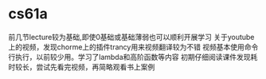 # cs61a
前几节lecture较为基础,即使0基础或基础薄弱也可以顺利开展学习
关于youtube上的视频，发现chorme上的插件trancy用来视频翻译较为不错
视频基本使用命令行执行，以前较少用。学习了lambda和高阶函数等内容
初期仔细阅读课件发现耗时较长，尝试先看完视频，再简略观看书上案例

